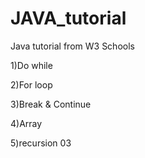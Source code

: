 # JAVA_tutorial
Java tutorial from W3 Schools

1)Do while

2)For loop

3)Break & Continue

4)Array

5)recursion
03
